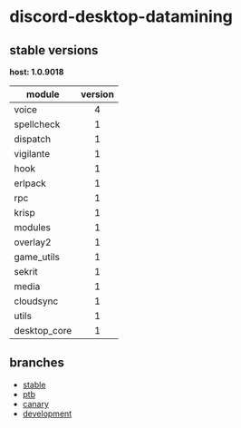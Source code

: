 # discord-desktop-datamining

## stable versions

**host: 1.0.9018**

| module | version |
| ------ | :-----: |
| voice | 4 |
| spellcheck | 1 |
| dispatch | 1 |
| vigilante | 1 |
| hook | 1 |
| erlpack | 1 |
| rpc | 1 |
| krisp | 1 |
| modules | 1 |
| overlay2 | 1 |
| game_utils | 1 |
| sekrit | 1 |
| media | 1 |
| cloudsync | 1 |
| utils | 1 |
| desktop_core | 1 |

## branches

- [stable](https://github.com/OpenAsar/discord-desktop-datamining/tree/stable)
- [ptb](https://github.com/OpenAsar/discord-desktop-datamining/tree/ptb)
- [canary](https://github.com/OpenAsar/discord-desktop-datamining/tree/canary)
- [development](https://github.com/OpenAsar/discord-desktop-datamining/tree/development)